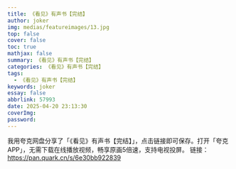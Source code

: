 ```yaml
---
title: 《看见》有声书【完结】
author: joker
img: medias/featureimages/13.jpg
top: false
cover: false
toc: true
mathjax: false
summary: 《看见》有声书【完结】
categories: 《看见》有声书【完结】
tags:
  - 《看见》有声书【完结】
keywords: joker
essay: false
abbrlink: 57993
date: 2025-04-20 23:13:30
coverImg:
password:
---
```


我用夸克网盘分享了「《看见》有声书【完结】」，点击链接即可保存。打开「夸克APP」，无需下载在线播放视频，畅享原画5倍速，支持电视投屏。
链接：https://pan.quark.cn/s/6e30bb922839
